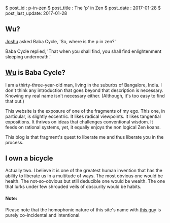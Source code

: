 $ post_id : p-in-zen
$ post_title : The 'p' in Zen
$ post_date : 2017-01-28
$ post_last_update: 2017-01-28

## Wu?

[Joshu](https://en.wikipedia.org/wiki/Zhaozhou_Congshen) asked Baba Cycle, 'So, where is the p in zen?'

Baba Cycle replied, 'That when you shall find, you shall find enlightenment sleeping underneath.'

## [Wu](https://en.wikipedia.org/wiki/Mu_(negative)) is Baba Cycle?

I am a thirty-three-year-old man, living in the suburbs of Bangalore, India. I don't think any introduction that goes beyond that description is necessary. Knowing my real name isn't necessary either. (Although, it's too easy to find that out.)

This website is the exposure of one of the fragments of my ego. This one, in particular, is slightly eccentric. It likes radical viewpoints. It likes tangential expositions. It thrives on ideas that challenges conventional wisdom. It feeds on rational systems, yet, it equally enjoys the non logical Zen koans.

This blog is that fragment's quest to liberate me and thus liberate you in the process.

## I own a bicycle

Actually two. I believe it is one of the greatest human invention that has the ability to liberate us in a multitude of ways. The most obvious one would be health. The not-so-obvious but still deducible one would be wealth. The one that lurks under few shrouded veils of obscurity would be habits.

#### Note:

Please note that the homophonic nature of this site's name with [this guy](https://en.wikipedia.org/wiki/Baba_Sehgal) is purely co-incidental and intentional.
